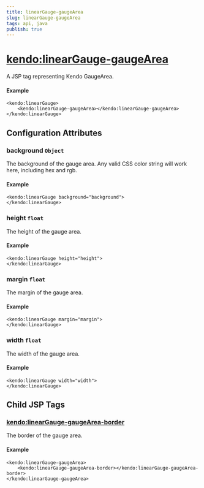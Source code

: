 ```yaml
---
title: linearGauge-gaugeArea
slug: linearGauge-gaugeArea
tags: api, java
publish: true
---
```


# <kendo:linearGauge-gaugeArea>
A JSP tag representing Kendo GaugeArea.

#### Example
    <kendo:linearGauge>
        <kendo:linearGauge-gaugeArea></kendo:linearGauge-gaugeArea>
    </kendo:linearGauge>


## Configuration Attributes


### background `Object`

The background of the gauge area.
Any valid CSS color string will work here, including hex and rgb.

#### Example
    <kendo:linearGauge background="background">
    </kendo:linearGauge>



### height `float`

The height of the gauge area.

#### Example
    <kendo:linearGauge height="height">
    </kendo:linearGauge>



### margin `float`

The margin of the gauge area.

#### Example
    <kendo:linearGauge margin="margin">
    </kendo:linearGauge>



### width `float`

The width of the gauge area.

#### Example
    <kendo:linearGauge width="width">
    </kendo:linearGauge>



## Child JSP Tags

### [<kendo:linearGauge-gaugeArea-border>](/api/wrappers/jsp/lineargauge/gaugearea-border)

The border of the gauge area.

#### Example

    <kendo:linearGauge-gaugeArea>
        <kendo:linearGauge-gaugeArea-border></kendo:linearGauge-gaugeArea-border>
    </kendo:linearGauge-gaugeArea>
 
